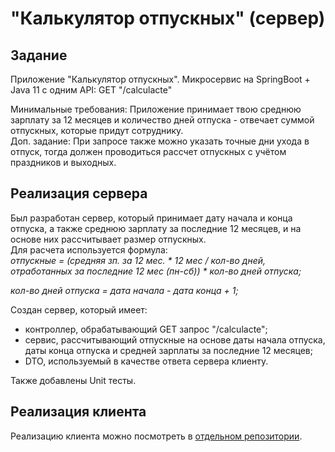 # "Калькулятор отпускных" (сервер)

## Задание

Приложение "Калькулятор отпускных".
Микросервис на SpringBoot + Java 11 c одним API:
GET "/calculacte"

Минимальные требования: Приложение принимает твою среднюю зарплату за 12 месяцев и количество дней отпуска - отвечает суммой отпускных, которые придут сотруднику.  
Доп. задание: При запросе также можно указать точные дни ухода в отпуск, тогда должен проводиться рассчет отпускных с учётом праздников и выходных.

## Реализация сервера

Был разработан сервер, который принимает дату начала и конца отпуска, а также среднюю зарплату за последние 12 месяцев, и на основе них рассчитывает размер отпускных.  
Для расчета используется формула:  
*отпускные = (средняя зп. за 12 мес. * 12 мес / кол-во дней, отработанных за последние 12 мес (пн-сб)) * кол-во дней отпуска;*  

*кол-во дней отпуска = дата начала - дата конца + 1;*

Создан сервер, который имеет: 
* контроллер, обрабатывающий GET запрос "/calculacte";
* сервис, рассчитывающий отпускные на основе даты начала отпуска, даты конца отпуска и средней зарплаты за последние 12 месяцев;
* DTO, используемый в качестве ответа сервера клиенту.

Также добавлены Unit тесты.

## Реализация клиента

Реализацию клиента можно посмотреть в [отдельном репозитории](https://github.com/Sad-Programmist/vacation-calculator-client).
